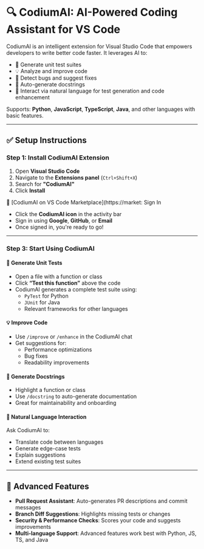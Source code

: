 # 🔍 CodiumAI: AI-Powered Coding Assistant for VS Code

CodiumAI is an intelligent extension for Visual Studio Code that empowers developers to write better code faster. It leverages AI to:

- 🧪 Generate unit test suites
- 💡 Analyze and improve code
- 🐞 Detect bugs and suggest fixes
- 📄 Auto-generate docstrings
- 🧠 Interact via natural language for test generation and code enhancement

Supports: **Python**, **JavaScript**, **TypeScript**, **Java**, and other languages with basic features.

---

## ✅ Setup Instructions

### Step 1: Install CodiumAI Extension

1. Open **Visual Studio Code**
2. Navigate to the **Extensions panel** (`Ctrl+Shift+X`)
3. Search for **"CodiumAI"**
4. Click **Install**

🔗 [CodiumAI on VS Code Marketplace](https://market: Sign In

- Click the **CodiumAI icon** in the activity bar
- Sign in using **Google**, **GitHub**, or **Email**
- Once signed in, you're ready to go!

---

### Step 3: Start Using CodiumAI

#### 🧪 Generate Unit Tests

- Open a file with a function or class
- Click **“Test this function”** above the code
- CodiumAI generates a complete test suite using:
  - `PyTest` for Python
  - `JUnit` for Java
  - Relevant frameworks for other languages

#### 💡 Improve Code

- Use `/improve` or `/enhance` in the CodiumAI chat
- Get suggestions for:
  - Performance optimizations
  - Bug fixes
  - Readability improvements

#### 📄 Generate Docstrings
- Highlight a function or class
- Use `/docstring` to auto-generate documentation
- Great for maintainability and onboarding

#### 🧠 Natural Language Interaction

Ask CodiumAI to:

- Translate code between languages
- Generate edge-case tests
- Explain suggestions
- Extend existing test suites

---

## 🧩 Advanced Features

- **Pull Request Assistant**: Auto-generates PR descriptions and commit messages
- **Branch Diff Suggestions**: Highlights missing tests or changes
- **Security & Performance Checks**: Scores your code and suggests improvements
- **Multi-language Support**: Advanced features work best with Python, JS, TS, and Java

